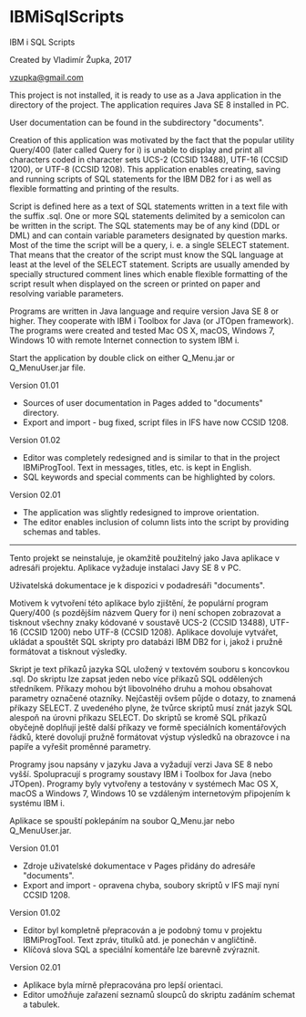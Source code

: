 # IBMiSqlScripts
IBM i SQL Scripts

Created by Vladimír Župka, 2017

vzupka@gmail.com

This project is not installed, it is ready to use as a Java application in the directory of the project. The application requires Java SE 8 installed in PC.

User documentation can be found in the subdirectory "documents".

Creation of this application was motivated by the fact that the popular utility Query/400 (later called Query for i) is unable to display and print all characters coded in character sets UCS-2 (CCSID 13488), UTF-16 (CCSID 1200), or UTF-8 (CCSID 1208).
This application enables creating, saving and running scripts of SQL statements for the IBM DB2 for i as well as flexible formatting and printing of the results.

Script is defined here as a text of SQL statements written in a text file with the suffix .sql. One or more SQL statements delimited by a semicolon can be written in the script. The SQL statements may be of any kind (DDL or DML) and can contain variable parameters designated by question marks. Most of the time the script will be a query, i. e. a single SELECT statement. That means that the creator of the script must know the SQL language at least at the level of the SELECT statement.
Scripts are usually amended by specially structured comment lines which enable flexible formatting of the script result when displayed on the screen or printed on paper and resolving variable parameters.

Programs are written in Java language and require version Java SE 8 or higher. They cooperate with IBM i Toolbox for Java (or JTOpen framework). The programs were created and tested Mac OS X, macOS, Windows 7, Windows 10 with remote Internet connection to system IBM i.

Start the application by double click on either Q_Menu.jar or Q_MenuUser.jar file.

Version 01.01

- Sources of user documentation in Pages added to "documents" directory.
- Export and import - bug fixed, script files in IFS have now CCSID 1208.

Version 01.02

- Editor was completely redesigned and is similar to that in the project IBMiProgTool. Text in messages, titles, etc. is kept in English.
- SQL keywords and special comments can be highlighted by colors.

Version 02.01

- The application was slightly redesigned to improve orientation. 
- The editor enables inclusion of column lists into the script by providing schemas and tables.

- - - - - - - - - - 

Tento projekt se neinstaluje, je okamžitě použitelný jako Java aplikace v adresáři projektu. Aplikace vyžaduje instalaci Javy SE 8 v PC.

Uživatelská dokumentace je k dispozici v podadresáři "documents".

Motivem k vytvoření této aplikace bylo zjištění, že populární program Query/400 (s pozdějším názvem Query for i) není schopen zobrazovat a tisknout všechny znaky kódované v soustavě UCS-2 (CCSID 13488), UTF-16 (CCSID 1200) nebo UTF-8 (CCSID 1208).
Aplikace dovoluje vytvářet, ukládat a spouštět SQL skripty pro databázi IBM DB2 for i, jakož i pružně formátovat a tisknout výsledky. 

Skript je text příkazů jazyka SQL uložený v textovém souboru s koncovkou .sql. Do skriptu lze zapsat jeden nebo více příkazů SQL oddělených středníkem. Příkazy mohou být libovolného druhu a mohou obsahovat parametry označené otazníky. Nejčastěji ovšem půjde o dotazy, to znamená příkazy SELECT. Z uvedeného plyne, že tvůrce skriptů musí znát jazyk SQL alespoň na úrovni příkazu SELECT.
Do skriptů se kromě SQL příkazů obyčejně doplňují ještě další příkazy ve formě speciálních komentářových řádků, které dovolují pružně formátovat výstup výsledků na obrazovce i na papíře a vyřešit proměnné parametry.

Programy jsou napsány v jazyku Java a vyžadují verzi Java SE 8 nebo vyšší. Spolupracují s programy soustavy IBM i Toolbox for Java (nebo JTOpen). Programy byly vytvořeny a testovány v systémech Mac OS X, macOS a Windows 7, Windows 10 se vzdáleným internetovým připojením k systému IBM i.

Aplikace se spouští poklepáním na soubor Q_Menu.jar nebo Q_MenuUser.jar.

Version 01.01

- Zdroje uživatelské dokumentace v Pages přidány do adresáře "documents".
- Export and import - opravena chyba, soubory skriptů v IFS mají nyní CCSID 1208.

Version 01.02

- Editor byl kompletně přepracován a je podobný tomu v projektu IBMiProgTool. Text zpráv, titulků atd. je ponechán v angličtině.
- Klíčová slova SQL a speciální komentáře lze barevně zvýraznit.

Version 02.01

- Aplikace byla mírně přepracována pro lepší orientaci.
- Editor umožňuje zařazení seznamů sloupců do skriptu zadáním schemat a tabulek.
